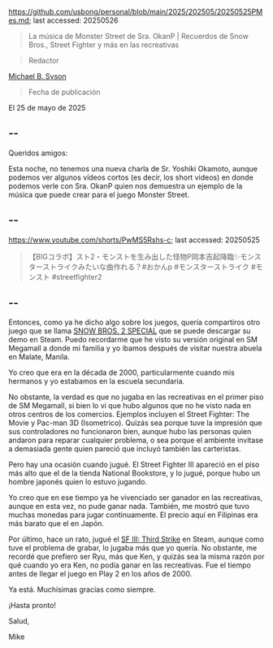 https://github.com/usbong/personal/blob/main/2025/202505/20250525PMes.md; last accessed: 20250526

> La música de Monster Street de Sra. OkanP | Recuerdos de Snow Bros., Street Fighter y más en las recreativas

> Redactor

[Michael B. Syson](https://www.linkedin.com/in/michaelsyson/)

> Fecha de publicación

El 25 de mayo de 2025

## --

Queridos amigos:

Esta noche, no tenemos una nueva charla de Sr. Yoshiki Okamoto, aunque podemos ver algunos vídeos cortos (es decir, los short videos) en donde podemos verle con Sra. OkanP quien nos demuestra un ejemplo de la música que puede crear para el juego Monster Street.

## --

https://www.youtube.com/shorts/PwMS5Rshs-c; last accessed: 20250525

> 【BIGコラボ】スト2・モンストを生み出した怪物P岡本吉起降臨✨モンスターストライクみたいな曲作れる？#おかんp #モンスターストライク #モンスト #streetfighter2 

## --

Entonces, como ya he dicho algo sobre los juegos, quería compartiros otro juego que se llama [SNOW BROS. 2 SPECIAL](https://store.steampowered.com/app/2340640/SNOW_BROS_2_SPECIAL/) que se puede descargar su demo en Steam. Puedo recordarme que he visto su versión original en SM Megamall a donde mi familia y yo ibamos después de visitar nuestra abuela en Malate, Manila. 

Yo creo que era en la década de 2000, particularmente cuando mis hermanos y yo estabamos en la escuela secundaria.

No obstante, la verdad es que no jugaba en las recreativas en el primer piso de SM Megamall, si bien lo vi que hubo algunos que no he visto nada en otros centros de los comercios. Ejemplos incluyen el Street Fighter: The Movie y Pac-man 3D (Isometrico). Quizás sea porque tuve la impresión que sus controladores no funcionaron bien, aunque hubo las personas quien andaron para reparar cualquier problema, o sea porque el ambiente invitase a demasiada gente quien pareció que incluyó también las carteristas.

Pero hay una ocasión cuando jugué. El Street Fighter III apareció en el piso más alto que el de la tienda National Bookstore, y lo jugué, porque hubo un hombre japonés quien lo estuvo jugando. 

Yo creo que en ese tiempo ya he vivenciado ser ganador en las recreativas, aunque en esta vez, no pude ganar nada. También, me mostró que tuvo muchas monedas para jugar continuamente. El precio aquí en Filipinas era más barato que el en Japón.

Por último, hace un rato, jugué el [SF III: Third Strike](https://store.steampowered.com/app/586200/Street_Fighter_30th_Anniversary_Collection/) en Steam, aunque como tuve el problema de grabar, lo jugaba más que yo quería. No obstante, me recordé que prefiero ser Ryu, más que Ken, y quizás sea la misma razón por qué cuando yo era Ken, no podía ganar en las recreativas. Fue el tiempo antes de llegar el juego en Play 2 en los años de 2000.

Ya está. Muchísimas gracias como siempre.

¡Hasta pronto!

Salud,

Mike
